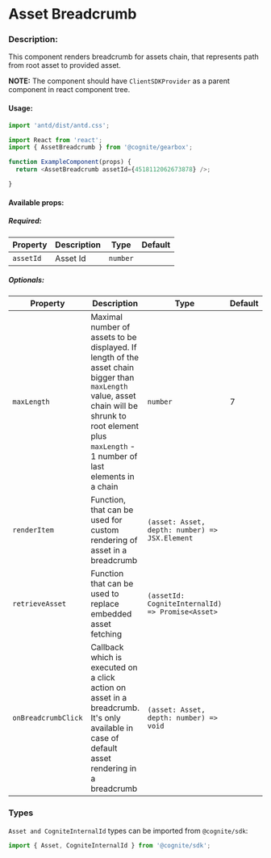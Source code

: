 # Asset Breadcrumb

<!-- STORY -->

### Description:

This component renders breadcrumb for assets chain, that represents path from root asset to provided asset.

**NOTE:** The component should have `ClientSDKProvider` as a parent component in react component tree.

#### Usage:

```typescript jsx
import 'antd/dist/antd.css';

import React from 'react';
import { AssetBreadcrumb } from '@cognite/gearbox';

function ExampleComponent(props) {
  return <AssetBreadcrumb assetId={4518112062673878} />;

}
```

#### Available props:

##### Required:

| Property  | Description | Type     | Default |
| --------- | ----------- | -------- | ------- |
| `assetId` | Asset Id    | `number` |         |

##### Optionals:

| Property            | Description                                                                                                                                                                                              | Type                                           | Default |
| ------------------- | -------------------------------------------------------------------------------------------------------------------------------------------------------------------------------------------------------- | ---------------------------------------------- | ------- |
| `maxLength`         | Maximal number of assets to be displayed. If length of the asset chain bigger than `maxLength` value, asset chain will be shrunk to root element plus `maxLength` - 1 number of last elements in a chain | `number`                                       | 7       |
| `renderItem`        | Function, that can be used for custom rendering of asset in a breadcrumb                                                                                                                                 | `(asset: Asset, depth: number) => JSX.Element` |         |
| `retrieveAsset` | Function that can be used to replace embedded asset fetching                                 | `(assetId: CogniteInternalId) => Promise<Asset>`                                   |                          |
| `onBreadcrumbClick` | Callback which is executed on a click action on asset in a breadcrumb. It's only available in case of default asset rendering in a breadcrumb                                                               | `(asset: Asset, depth: number) => void`        |         |

### Types

`Asset and CogniteInternalId` types can be imported from `@cognite/sdk`:

```typescript
import { Asset, CogniteInternalId } from '@cognite/sdk';
```
